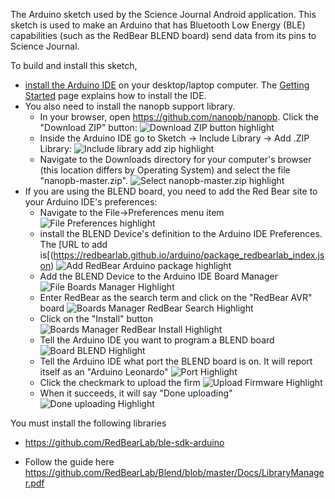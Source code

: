 The Arduino sketch used by the Science Journal Android application.
This sketch is used to make an Arduino that has Bluetooth Low Energy
(BLE) capabilities (such as the RedBear BLEND board) send data from
its pins to Science Journal.

To build and install this sketch, 
  * [install the Arduino IDE](https://www.arduino.cc/en/Main/Software) on your desktop/laptop computer. The [Getting Started](https://www.arduino.cc/en/Guide/HomePage) page explains how to install the IDE.
  * You also need to install the nanopb support library. 
    - In your browser, open https://github.com/nanopb/nanopb.  Click the "Download ZIP" button:
      ![Download ZIP button highlight](download_nanopb_zip.png "Download ZIP button highlight")
    - Inside the Arduino IDE go to Sketch -> Include Library -> Add .ZIP Library:
      ![Include library add zip highlight](include_library_add_zip.png "Include library add zip highlight")
    - Navigate to the Downloads directory for your computer's browser
      (this location differs by Operating System) and select the file
      "nanopb-master.zip".
      ![Select nanopb-master.zip highlight](select_nanopb.png "Select nanopb-master.zip highlight")
  * If you are using the BLEND board, you need to add the Red Bear site to your Arduino IDE's preferences:
    - Navigate to the File->Preferences menu item
      ![File Preferences highlight](file_preferences.png "File preferences highlight")
    - install the BLEND Device's definition to the Arduino IDE Preferences.  The [URL to add is[(https://redbearlab.github.io/arduino/package_redbearlab_index.json)
      ![Add RedBear Arduino package highlight](add_redbear_arduino_package.png "Add RedBear Arduino package highlight")
    - Add the BLEND Device to the Arduino IDE Board Manager
      ![File Boards Manager Highlight](file_boards_manager.png "File Boards Manager Highlight")
    - Enter RedBear as the search term and click on the "RedBear AVR" board
      ![Boards Manager RedBear Search Highlight](boards_manager_redbear_search.png "Boards Manager RedBear Search Highlight")
    - Click on the "Install" button
      ![Boards Manager RedBear Install Highlight](boards_manager_redbear_install.png "Boards Manager RedBear Install Highlight")
    - Tell the Arduino IDE you want to program a BLEND board
      ![Board BLEND Highlight](board_blend.png "Board BLEND Highlight")
    - Tell the Arduino IDE what port the BLEND board is on.  It will report itself as an "Arduino Leonardo"
      ![Port Highlight](port.png "Port Highlight")
    - Click the checkmark to upload the firm
      ![Upload Firmware Highlight](upload_firmware.png "Upload Firmware Highlight")
    - When it succeeds, it will say "Done uploading"
      ![Done uploading Highlight](done_uploading.png "Done uploading Highlight")

You must install the following libraries
* https://github.com/RedBearLab/ble-sdk-arduino
- Follow the guide here https://github.com/RedBearLab/Blend/blob/master/Docs/LibraryManager.pdf
